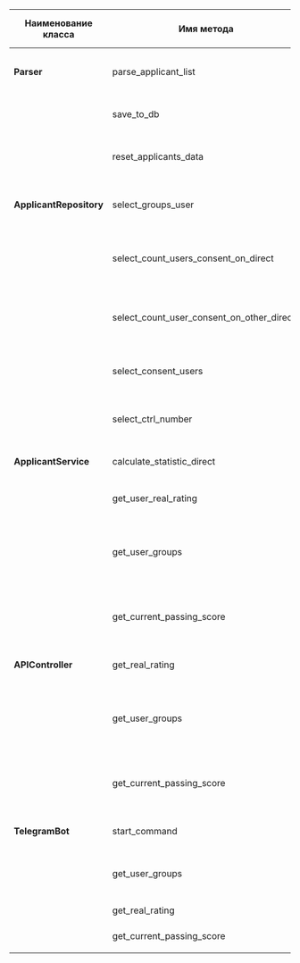 | Наименование класса     | Имя метода                                 | Уровень     | Краткое описание                                                                  | Input                                                                 | Output                                  | Уровень сложности | Необходимость unit-тестирования |
|-------------------------|--------------------------------------------|-------------|-----------------------------------------------------------------------------------|-----------------------------------------------------------------------|-----------------------------------------|-------------------|---------------------------------|
| **Parser**              | parse_applicant_list                       | Сервис      | Парсит список абитуриентов с веб-страницы                                         | URL страницы (str), настройки парсинга                                | Список словарей с данными абитуриентов  | Высокий           | Да                              |
|                         | save_to_db                                 | Сервис      | Сохраняет данные о поступающих в базу данных                                      | Список абитуриентов (list)                                            | Статус сохранения (bool)                | Низкий            | Нет                             |
|                         | reset_applicants_data                      | Репозиторий | Сбрасывает данные абитуриентов и направлений в базе данных                        | None                                                                  | None                                    | Низкий            | Нет                             |
| **ApplicantRepository** | select_groups_user                         | Репозиторий | Возвращает все группы на которые подал заявления абитуриент                       | СНИЛС абитуриента (str), указатель БД                                 | Данные о группах (list (tuple))         | Средний           | Да                              |
|                         | select_count_users_consent_on_direct       | Репозиторий | Возвращает число абитуриентов согласных перед пользователем на это направление    | ID группы (int), СНИЛС абитуриента (str)                              | Число (int)                             | Средний           | Да                              |
|                         | select_count_user_consent_on_other_directs | Репозиторий | Возвращает число абитуриентов согласных перед пользователем на другое направление | ID группы (int), СНИЛС абитуриента (str)                              | Число (int)                             | Средний           | Да                              |
|                         | select_consent_users                       | Репозиторий | Возвращает баллы всех людей согласных на это направление                          | ID Направления (int), Тип группы (str), Категория (str), Указатель БД | Баллы абитуриентов (list\[int\])        | Низкий            | Да                              |
|                         | select_ctrl_number                         | Репозиторий | Возвращает контрольные цифры у направления                                        | ID Направления (int), Тип группы (str), Категория (str), Указатель БД | Контрольная цифра приёма у группы (int) | Низкий            | Да                              |
| **ApplicantService**    | calculate_statistic_direct                 | Сервис      | Рассчитывает статистику по поступлениям                                           | rating: int, consent: int, consent_on_other: int, ctrl_number: int    | Статистика (dict)                       | Средний           | Да                              |
|                         | get_user_real_rating                       | Сервис      | Определяет реальный рейтинг абитуриента                                           | СНИЛС абитуриента (str), указатель БД                                 | Рейтинг по направлениям (dict)          | Высокий           | Да                              |
|                         | get_user_groups                            | Сервис      | Возвращает отформатированные все группы на которые подал заявления абитуриент     | СНИЛС абитуриента (str), указатель БД                                 | Данные о группах (dict (dict))          | Средний           | Да                              |
|                         | get_current_passing_score                  | Сервис      | Возвращает проходной балл на направления на основе текущих заявлений              | ID Направления (int), Тип группы (str), Категория (str), Указатель БД | Проходной балл (int)                    | Высокий           | Да                              |
| **APIController**       | get_real_rating                            | Контроллер  | Возвращает реальный рейтинг абитуриента                                           | Запрос (Flask Request)                                                | JSON с рейтингом по направлениям        | Низкий            | Нет                             |
|                         | get_user_groups                            | Контроллер  | Возвращает отформатированные все группы на которые подал заявления абитуриент     | Запрос (Flask Request)                                                | JSON с данными о группах                | Низкий            | Нет                             |
|                         | get_current_passing_score                  | Контроллер  | Возвращает проходной балл на направления на основе текущих заявлений              | Запрос (Flask Request)                                                | JSON с проходным баллом                 | Низкий            | Нет                             |
| **TelegramBot**         | start_command                              | Контроллер  | Обрабатывает команду `/start` в Telegram                                          | Сообщение Telegram (aiogram.types.Message)                            | Приветственное сообщение                | Низкий            | Нет                             |
|                         | get_user_groups                            | Контроллер  | Отправляет список групп абитуриента по запросу пользователя                       | Сообщение Telegram (aiogram.types.Message)                            | Список групп абитуриента в сообщении    | Средний           | Нет                             |
|                         | get_real_rating                            | Контроллер  | Отправляет рейтинг по заявлениям                                                  | Сообщение Telegram (aiogram.types.Message)                            | Рейтинг в сообщении                     | Средний           | Нет                             |
|                         | get_current_passing_score                  | Контроллер  | Отправляет проходной балл                                                         | Сообщение Telegram (aiogram.types.Message)                            | Проходной балл в сообщении              | Средний           | Нет                             |
|||||||||

